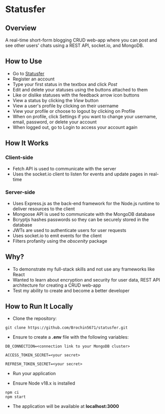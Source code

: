 # Statusfer

## Overview

A real-time short-form blogging CRUD web-app where you can post and see other users' chats using a REST API, <span>socket.io</span>, and MongoDB.

## How to Use

- Go to [Statusfer](https://statusfer.fly.dev)
- Register an account
- Type your first status in the textbox and click _Post_
- Edit and delete your statuses using the buttons attached to them
- Like or dislike statuses with the feedback arrow icon buttons
- View a status by clicking the _View_ button
- View a user's profile by clicking on their username
- View your profile or choose to logout by clicking on Profile
- When on profile, click Settings if you want to change your username, email, password, or delete your account
- When logged out, go to Login to access your account again

## How It Works

### Client-side

- Fetch API is used to communicate with the server
- Uses the <span>socket.io</span> client to listen for events and update pages in real-time

### Server-side

- Uses Express.js as the back-end framework for the Node.js runtime to deliver resources to the client
- Mongoose API is used to communicate with the MongoDB database
- Bcryptjs hashes passwords so they can be securely stored in the database
- JWTs are used to authenticate users for user requests
- Uses <span>socket.io</span> to emit events for the client
- Filters profanity using the _obscenity_ package

## Why?

- To demonstrate my full-stack skills and not use any frameworks like React
- Wanted to learn about encryption and security for user data, REST API architecture for creating a CRUD web-app
- Test my ability to create and become a better developer

## How to Run It Locally

- Clone the repository:

```
git clone https://github.com/Brochin5671/statusfer.git
```

- Ensure to create a **.env** file with the following variables:

```
DB_CONNECTION=<connection link to your MongoDB cluster>

ACCESS_TOKEN_SECRET=<your secret>

REFRESH_TOKEN_SECRET=<your secret>
```

- Run your application

- Ensure Node v18.x is installed

```
npm ci
npm start
```

- The application will be available at **localhost:3000**

